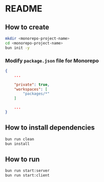 # README
## How to create <monorepo-project-name>

```bash
mkdir <monorepo-project-name>
cd <monorepo-project-name>
bun init -y
```

### Modify `package.json` file for Monorepo

```json
{
    ...

    "private": true,
    "workspaces": [
        "packages/*"
    ]

    ...
}
```

## How to install dependencies

```bash
bun run clean
bun install
```

## How to run

```bash
bun run start:server
bun run start:client
```

